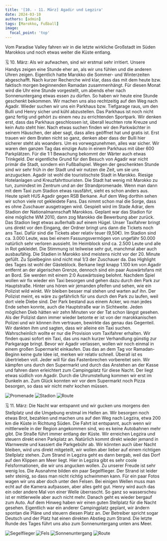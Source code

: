 ```yaml
---
title: '[10. - 11. März] Agadir und Legzira'
date: 2024-03-10
authors: [admin]
tags: [Marokko, Fußball]
image:
  focal_point: 'top'
---
```

Vom Paradise Valley fahren wir in die letzte wirkliche Großstadt im Süden Marokkos und noch etwas weiter die Küste entlang.

<!--more-->

🗓️ 10. März: Als wir aufwachen, sind wir erstmal sehr irritiert. Unsere Handys zeigen eine Stunde eher an, als wir uns fühlen und die anderen Uhren zeigen. Eigentlich hatte Marokko die Sommer- und Winterzeiten abgeschafft. Nach kurzer Recherche wird klar, dass das mit dem heute bzw. faktisch morgen beginnenden Ramadan zusammenhängt. Für diesen Monat wird die Uhr eine Stunde vorgestellt, um abends eher nach Sonnenuntergang etwas essen zu dürfen. So haben wir heute eine Stunde geschenkt bekommen. Wir machen uns also rechtzeitig auf den Weg nach Agadir. Wieder suchen wir uns ein Parkhaus bzw. Tiefgarage raus, um den Bulli und Henry sicher und kühl abzustellen. Das Parkhaus ist noch nicht ganz fertig und gehört zu einem neu zu errichtenden Sportpark. Wir denken erst, dass das Parkhaus geschlossen ist, überall leuchten rote Kreuze und kein Auto steht hier. Nach etwas suchen finden wir den Parkwächter in seinem Häuschen, der aber sagt, dass alles geöffnet hat und gratis ist. Erst trauen wir dem Braten nicht so ganz, denken aber dass der Bulli hier sicherer steht als woanders. Um es vorwegzunehmen, alles war sicher. Wir waren den ganzen Tag das einzige Auto in einem Parkhaus mit über 600 Parkplätzen. Für die 1:1 Bewachung bekommt der Wärter auch etwas Trinkgeld. Der eigentliche Grund für den Besuch von Agadir war nicht primär die Stadt, sondern ein Fußballspiel. Wegen der geschenkten Stunde sind wir sehr früh in der Stadt und wir nutzen die Zeit, um sie uns anzugucken. Agadir ist wohl die touristischste Stadt in Marokko. Riesige Hotelanlagen und Kreuzfahrttouristen. Die Stadt hat wenig mit Marokko zu tun, zumindest im Zentrum und an der Strandpromenade. Wenn man dann mit dem Taxi zum Stadion etwas rausfährt, sieht es schon anders aus. Heute spielt HUS Agadir gegen RSB Berkane. Auf dem Weg dorthin sehen wir schon viele rot gekleidete Fans. Das nimmt schon mal die Sorge, dass es ohne Zuschauer ausgetragen wird. Gespielt wird im Stade Adrar, dem Stadion der Nationalmannschaft Marokkos. Geplant war das Stadion für eine mögliche WM 2010, dann zog Marokko die Bewerbung aber zurück. Das Stadion liegt etwas außerhalb auf einem Hügel. Unser Taxifahrer bringt uns direkt vor den Eingang, der Ordner bringt uns dann die Tickets noch ans Taxi. Dafür sind die Tickets aber relativ teuer (9,50€). Im Stadion sind ca. 3.000 Leute, was bei einem Fassungsvermögen von ungefähr 50.000 natürlich sehr verloren aussieht. Im Heimblock sind ca. 2.500 Leute und alle in Rot gekleidet. Die Stimmung ist teilweise sehr gut, manchmal aber auch ausbaufähig. Die Stadien in Marokko sind meistens nicht vor der 20. Minute gefüllt. Zu Spielbeginn sind nicht mal 1/3 der Zuschauer da. Das Highlight des Tages ist wohl der Gästeblock. Berkane liegt knapp 1.100 km von Agadir entfernt an der algerischen Grenze, dennoch sind ein paar Auswärtsfans mit an Bord. Sie werden mit einem 2:0 Auswärtssieg belohnt. Nachdem Spiel wollen wir fix wieder ein Taxi besorgen und gehen dazu durch den Park zur Hauptstraße. Hinter uns hören wir jemanden pfeifen und sehen, wie ein Polizist wild winkt. Wir bleiben besser mal stehen und warten auf ihn. Der Polizist meint, es wäre zu gefährlich für uns durch den Park zu laufen, weil dort viele Diebe sind. Der Park bestand aus einem Acker, wo man jedes Ende sehen konnte, auch die Hauptstraße war in Sichtweite. Jeden möglichen Dieb hätten wir zehn Minuten vor der Tat schon längst gesehen. Als der Polizist dann immer wieder betonte er ist von der marokkanischen Polizei und wir können ihm vertrauen, bewirkte das genau das Gegenteil. Wir dankten ihm und sagten, dass wir alleine ein Taxi suchen. Wahrscheinlich wollte er nur die Provision vom Taxifahrer erhalten. Wir finden quasi sofort ein Taxi, das uns nach kurzer Verhandlung günstig zur Parkgarage bringt. Bevor wir Agadir verlassen, wollen wir noch einmal in einem großen Supermarkt einkaufen. Das das an dem Tag vor Ramadan-Beginn keine gute Idee ist, merken wir relativ schnell. Überall ist es übertrieben voll. Jeder will für das Fastenbrechen vorbereitet sein. Wir kämpfen uns durch den Supermarkt und durch das Anstehen an der Kasse und fahren dann erleichtert zum Campingplatz für diese Nacht. Der liegt etwas südlich von Agadir. Durch die Uhrumstellung kommen wir erst im Dunkeln an. Zum Glück konnten wir vor dem Supermarkt noch Pizza besorgen, so dass wir nicht mehr kochen müssen.

<img src="Promenade.jpg" alt="Promenade" caption="">

<img src="Stadion.jpg" alt="Stadion" caption=" ">

<img src="Route_10.03.24.jpg" alt="Route" caption=" ">

🗓️ 11. März: Die Nacht war entspannt und wir gucken uns morgens den Stellplatz und die Umgebung erstmal im Hellen an. Wir besorgen noch etwas Brot, bezahlen und machen uns auf den Weg nach Legzira, etwa 200 km die Küste in Richtung Süden. Die Fahrt ist entspannt, auch wenn wir mittlerweile in der Region angekommen sind, wo es keine Autobahnen mehr gibt. Die Straße führt immer entlang der Küste. Wir erreichen Legzira und steuern direkt einen Parkplatz an. Natürlich kommt direkt wieder jemand in Warnweste und kassiert die Parkgebühr ab. Wir könnten auch über Nacht bleiben, wird uns direkt mitgeteilt, wir wollen aber lieber auf einem richtigen Stellplatz stehen. Zum Strand in Legzira geht es dann bergab, weil das Dorf auf den Klippen am Meer liegt. Hier in Legzira gibt es sehr coole Felsformationen, die wir uns angucken wollen. Zu unserer Freude ist sehr wenig los. Die Ausnahme bilden ein paar Segelflieger. Der Strand ist leider sehr steinig, so dass man nicht richtig schwimmen kann. Für ein paar Fotos wagen wir uns aber doch unter den Felsen. Bei einigen Wellen muss man echt auf die Kamera aufpassen, aber alles geht gut. Henry wird auch das ein oder andere Mal von einer Welle überrascht. So ganz so wasserscheu ist er mittlerweile aber auch nicht mehr. Danach geht es wieder bergauf zum Auto. Auf dem Hinweg haben wir einen guten Stellplatz für die Nacht gesehen. Eigentlich war ein anderer Campingplatz geplant, wir ändern spontan die Pläne und steuern diesen Platz an. Der Betreiber spricht sogar Deutsch und der Platz hat einen direkten Abstieg zum Strand. Die letzte Runde des Tages führt uns also zum Sonnenuntergang unten ans Meer.

<img src="Segelflieger.jpg" alt="Segelflieger" caption="">

<img src="Felsen.jpg" alt="Fels" caption="">

<img src="Sonnenuntergang.jpg" alt="Sonnenuntergang" caption="">

<img src="Route_11.03.24.jpg" alt="Route" caption="">